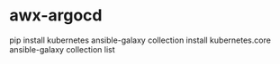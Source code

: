 # awx-argocd
pip install kubernetes
ansible-galaxy collection install kubernetes.core
ansible-galaxy collection list
